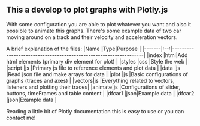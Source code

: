 ## This a develop to plot graphs with Plotly.js
With some configuration you are able to plot whatever you want and also it possible to animate this graphs.
There's some example data of two car moving around on a track and their velocity and acceleration vectors.

A brief explanation of the files:
|Name   |Type|Purpose                                                           |
|-------|:--:|------------------------------------------------------------------|
|index  |html|Add html elements (primary div element for plot)                  |
|styles |css |Style the web                                                     |
|script |js  |Primary js file to reference elements and plot data               |
|data   |js  |Read json file and make arrays for data                           |
|plot   |js  |Basic configurations of graphs (traces and axes)                  |
|vectors|js  |Everything related to vectors, listeners and plotting their traces|
|animate|js  |Configurations of slider, buttons, timeFrames and table content   |
|dfcar1 |json|Example data                                                      |
|dfcar2 |json|Example data                                                      |

Reading a little bit of Plotly documentation this is easy to use or you can contact me!
